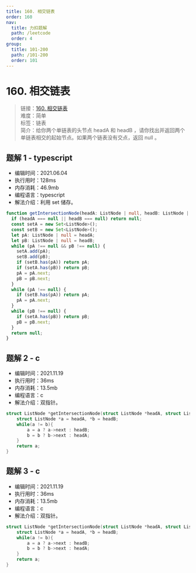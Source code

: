 ```yaml
---
title: 160. 相交链表
order: 160
nav:
  title: 力扣题解
  path: /leetcode
  order: 4
group:
  title: 101-200
  path: /101-200
  order: 101
---
```


# 160. 相交链表

> 链接：[160. 相交链表](https://leetcode-cn.com/problems/intersection-of-two-linked-lists/)  
> 难度：简单  
> 标签：链表  
> 简介：给你两个单链表的头节点 headA 和 headB ，请你找出并返回两个单链表相交的起始节点。如果两个链表没有交点，返回 null 。

## 题解 1 - typescript

- 编辑时间：2021.06.04
- 执行用时：128ms
- 内存消耗：46.9mb
- 编程语言：typescript
- 解法介绍：利用 set 储存。

```typescript
function getIntersectionNode(headA: ListNode | null, headB: ListNode | null): ListNode | null {
  if (headA === null || headB === null) return null;
  const setA = new Set<ListNode>();
  const setB = new Set<ListNode>();
  let pA: ListNode | null = headA;
  let pB: ListNode | null = headB;
  while (pA !== null && pB !== null) {
    setA.add(pA);
    setB.add(pB);
    if (setB.has(pA)) return pA;
    if (setA.has(pB)) return pB;
    pA = pA.next;
    pB = pB.next;
  }
  while (pA !== null) {
    if (setB.has(pA)) return pA;
    pA = pA.next;
  }
  while (pB !== null) {
    if (setA.has(pB)) return pB;
    pB = pB.next;
  }
  return null;
}
```
## 题解 2 - c
- 编辑时间：2021.11.19
- 执行用时：36ms
- 内存消耗：13.5mb
- 编程语言：c
- 解法介绍：双指针。
```c
struct ListNode *getIntersectionNode(struct ListNode *headA, struct ListNode *headB) {
    struct ListNode *a = headA, *b = headB;
    while(a != b){
        a = a ? a->next : headB;
        b = b ? b->next : headA;
    }
    return a;
}
```
## 题解 3 - c
- 编辑时间：2021.11.19
- 执行用时：36ms
- 内存消耗：13.5mb
- 编程语言：c
- 解法介绍：双指针。
```c
struct ListNode *getIntersectionNode(struct ListNode *headA, struct ListNode *headB) {
    struct ListNode *a = headA, *b = headB;
    while(a != b){
        a = a ? a->next : headB;
        b = b ? b->next : headA;
    }
    return a;
}
```
